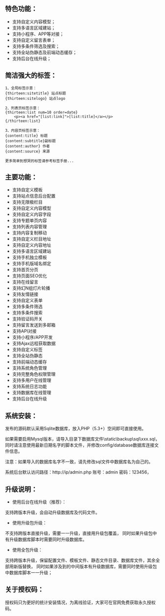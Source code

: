 
##  特色功能：
* 支持自定义内容模型；
* 支持多语言区域建站；
* 支持小程序、APP等对接；
* 支持自定义留言表单；
* 支持多条件筛选及搜索；
* 支持全站伪静态及前端动态缓存；
* 支持后台在线升级；

##  简洁强大的标签：
```
1、全局标签示意：
{thirteen:sitetitle} 站点标题 
{thirteen:sitelogo} 站点logo

2、列表页标签示意：
{thirteen:list num=10 order=date}
	<p><a href="[list:link]">[list:title]</a></p>
{/thirteen:list}

3、内容页标签示意：
{content:title} 标题
{content:subtitle}副标题
{content:author} 作者
{content:source} 来源

更多简单到想哭的标签请参考标签手册...

```

##  主要功能：
* 支持自定义模板
* 支持站点信息后台配置
* 支持无限极栏目
* 支持自定义内容模型
* 支持自定义内容字段
* 支持专题单页内容
* 支持列表内容管理
* 支持内容复制移动
* 支持自定义栏目地址
* 支持自定义内容地址
* 支持多语言区域建站
* 支持手机独立模板
* 支持手机版域名绑定
* 支持首页分页
* 支持页面SEO优化
* 支持在线留言
* 支持幻N组灯片轮播
* 支持友情链接
* 支持自定义表单
* 支持多条件筛选
* 支持多条件搜索
* 支持验证码开关
* 支持留言发送到多邮箱
* 支持API对接
* 支持小程序/APP开发
* 支持Ajax远程获取数据
* 支持自定义标签
* 支持全站伪静态
* 支持前端动态缓存
* 支持系统角色管理
* 支持完整角色权限管理
* 支持多用户在线管理
* 支持系统日志功能
* 支持数据库在线管理
* 支持后台在线升级

##  系统安装：

发布的源码默认采用Sqlite数据库，放入PHP（5.3+）空间即可直接使用。 

如果需要启用Mysql版本，请导入目录下数据库文件\static\backup\sql\xxx.sql，同时请注意使用最新日期名字的脚本文件，并修改config/database数据库连接文件信息。

注意：如果导入的数据库名字不一致，请先修改sql文件中数据库名为自己的。

系统后台默认访问路径：http://ip/admin.php   账号：admin   密码：123456，


##  升级说明：

* 使用后台在线升级（推荐）：

支持跨版本升级，会自动升级数据库及代码文件。

* 使用升级包升级：

不支持跨版本直接升级，需要一一升级，直接用升级包覆盖，
同时如果升级包中有升级数据库脚本时需要同时升级数据库。

* 使用全包升级：

支持跨版本升级，保留配置文件、模板文件、静态文件目录、数据库文件，其余全部用新版替换，
同时如果涉及到的中间版本有升级数据库，需要同时使用升级包中数据库脚本一一升级；


##  关于授权码：
授权码只为更好的统计安装情况，为离线验证，大家可在官网免费获取永久授权码。


